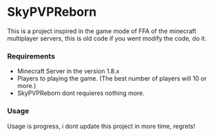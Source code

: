 # SkyPVPReborn


This is a project inspired in the game mode of FFA of the minecraft multiplayer servers, this is old code if you went modify the code, do it.

### Requirements
 - Minecraft Server in the version 1.8.x
 - Players to playing the game. (The best number of players will 10 or more.)
 - SkyPVPReborn dont requieres nothing more.

### Usage

Usage is progress, i dont update this project in more time, regrets!
